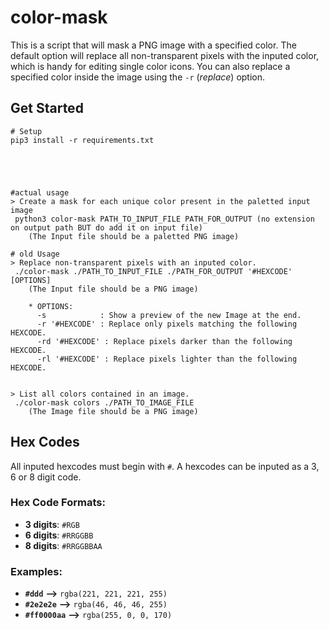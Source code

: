 # color-mask
This is a script that will mask a PNG image with a specified color. The default option will replace all non-transparent pixels with the inputed color, which is handy for editing single color icons. You can also replace a specified color inside the image using the `-r` (*replace*) option.

## Get Started
```
# Setup
pip3 install -r requirements.txt





#actual usage
> Create a mask for each unique color present in the paletted input image
 python3 color-mask PATH_TO_INPUT_FILE PATH_FOR_OUTPUT (no extension on output path BUT do add it on input file)
    (The Input file should be a paletted PNG image)

# old Usage
> Replace non-transparent pixels with an inputed color.
 ./color-mask ./PATH_TO_INPUT_FILE ./PATH_FOR_OUTPUT '#HEXCODE' [OPTIONS]
    (The Input file should be a PNG image)

    * OPTIONS:
      -s            : Show a preview of the new Image at the end.
      -r '#HEXCODE' : Replace only pixels matching the following HEXCODE.
      -rd '#HEXCODE' : Replace pixels darker than the following HEXCODE.
      -rl '#HEXCODE' : Replace pixels lighter than the following HEXCODE.


> List all colors contained in an image.
 ./color-mask colors ./PATH_TO_IMAGE_FILE
    (The Image file should be a PNG image)

```

## Hex Codes
All inputed hexcodes must begin with `#`. A hexcodes can be inputed as a 3, 6 or 8 digit code.

### Hex Code Formats:
 - **3 digits**: `#RGB`
 - **6 digits**: `#RRGGBB`
 - **8 digits**: `#RRGGBBAA`

### Examples:
 - **`#ddd`**      **-->** `rgba(221, 221, 221, 255)`
 - **`#2e2e2e`**   **-->** `rgba(46, 46, 46, 255)`
 - **`#ff0000aa`** **-->** `rgba(255, 0, 0, 170)`
